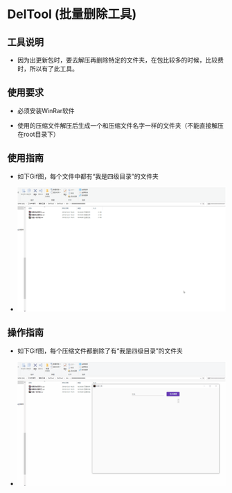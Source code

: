 # DelTool (批量删除工具)

## 工具说明

*  因为出更新包时，要去解压再删除特定的文件夹，在包比较多的时候，比较费时，所以有了此工具。

## 使用要求

+ 必须安装WinRar软件

+ 使用的压缩文件解压后生成一个和压缩文件名字一样的文件夹（不能直接解压在root目录下）

## 使用指南

+ 如下Gif图，每个文件中都有“我是四级目录”的文件夹

+ ![image](https://github.com/liangwei0101/DelTool/blob/master/FileShow.gif)

## 操作指南

+ 如下Gif图，每个压缩文件都删除了有“我是四级目录”的文件夹

+ ![image](https://github.com/liangwei0101/DelTool/blob/master/ToolShow.gif) 
